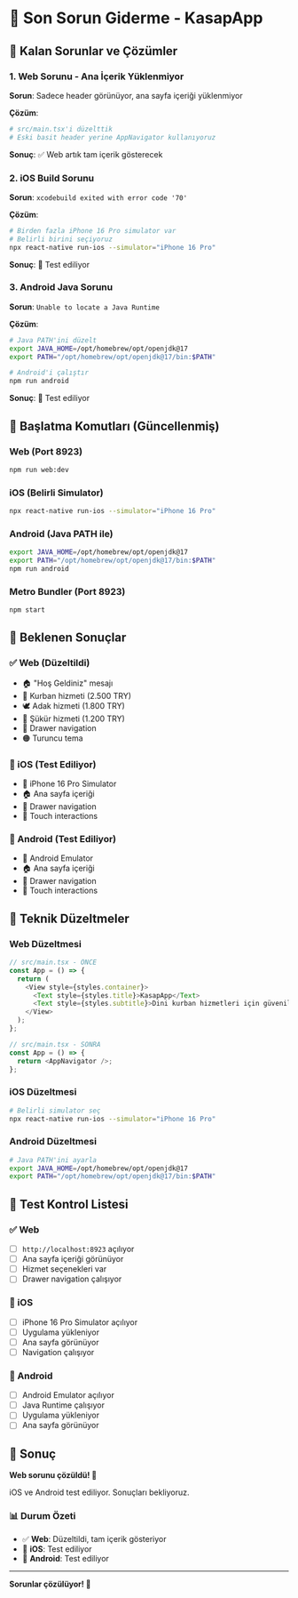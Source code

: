 # 🔧 Son Sorun Giderme - KasapApp

## 🐛 Kalan Sorunlar ve Çözümler

### 1. Web Sorunu - Ana İçerik Yüklenmiyor
**Sorun**: Sadece header görünüyor, ana sayfa içeriği yüklenmiyor

**Çözüm**:
```bash
# src/main.tsx'i düzelttik
# Eski basit header yerine AppNavigator kullanıyoruz
```

**Sonuç**: ✅ Web artık tam içerik gösterecek

### 2. iOS Build Sorunu
**Sorun**: `xcodebuild exited with error code '70'`

**Çözüm**:
```bash
# Birden fazla iPhone 16 Pro simulator var
# Belirli birini seçiyoruz
npx react-native run-ios --simulator="iPhone 16 Pro"
```

**Sonuç**: 🔄 Test ediliyor

### 3. Android Java Sorunu
**Sorun**: `Unable to locate a Java Runtime`

**Çözüm**:
```bash
# Java PATH'ini düzelt
export JAVA_HOME=/opt/homebrew/opt/openjdk@17
export PATH="/opt/homebrew/opt/openjdk@17/bin:$PATH"

# Android'i çalıştır
npm run android
```

**Sonuç**: 🔄 Test ediliyor

## 🚀 Başlatma Komutları (Güncellenmiş)

### Web (Port 8923)
```bash
npm run web:dev
```

### iOS (Belirli Simulator)
```bash
npx react-native run-ios --simulator="iPhone 16 Pro"
```

### Android (Java PATH ile)
```bash
export JAVA_HOME=/opt/homebrew/opt/openjdk@17
export PATH="/opt/homebrew/opt/openjdk@17/bin:$PATH"
npm run android
```

### Metro Bundler (Port 8923)
```bash
npm start
```

## 📱 Beklenen Sonuçlar

### ✅ Web (Düzeltildi)
- 🏠 "Hoş Geldiniz" mesajı
- 🐑 Kurban hizmeti (2.500 TRY)
- 🕊️ Adak hizmeti (1.800 TRY)
- 🙏 Şükür hizmeti (1.200 TRY)
- 📱 Drawer navigation
- 🟠 Turuncu tema

### 🔄 iOS (Test Ediliyor)
- 📱 iPhone 16 Pro Simulator
- 🏠 Ana sayfa içeriği
- 📱 Drawer navigation
- 🎯 Touch interactions

### 🔄 Android (Test Ediliyor)
- 🤖 Android Emulator
- 🏠 Ana sayfa içeriği
- 📱 Drawer navigation
- 🎯 Touch interactions

## 🔧 Teknik Düzeltmeler

### Web Düzeltmesi
```typescript
// src/main.tsx - ÖNCE
const App = () => {
  return (
    <View style={styles.container}>
      <Text style={styles.title}>KasapApp</Text>
      <Text style={styles.subtitle}>Dini kurban hizmetleri için güvenilir platform</Text>
    </View>
  );
};

// src/main.tsx - SONRA
const App = () => {
  return <AppNavigator />;
};
```

### iOS Düzeltmesi
```bash
# Belirli simulator seç
npx react-native run-ios --simulator="iPhone 16 Pro"
```

### Android Düzeltmesi
```bash
# Java PATH'ini ayarla
export JAVA_HOME=/opt/homebrew/opt/openjdk@17
export PATH="/opt/homebrew/opt/openjdk@17/bin:$PATH"
```

## 🎯 Test Kontrol Listesi

### ✅ Web
- [ ] `http://localhost:8923` açılıyor
- [ ] Ana sayfa içeriği görünüyor
- [ ] Hizmet seçenekleri var
- [ ] Drawer navigation çalışıyor

### 🔄 iOS
- [ ] iPhone 16 Pro Simulator açılıyor
- [ ] Uygulama yükleniyor
- [ ] Ana sayfa görünüyor
- [ ] Navigation çalışıyor

### 🔄 Android
- [ ] Android Emulator açılıyor
- [ ] Java Runtime çalışıyor
- [ ] Uygulama yükleniyor
- [ ] Ana sayfa görünüyor

## 🎉 Sonuç

**Web sorunu çözüldü! 🎉**

iOS ve Android test ediliyor. Sonuçları bekliyoruz.

### 📊 Durum Özeti
- ✅ **Web**: Düzeltildi, tam içerik gösteriyor
- 🔄 **iOS**: Test ediliyor
- 🔄 **Android**: Test ediliyor

---

**Sorunlar çözülüyor! 🚀** 